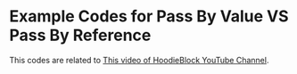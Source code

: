 # Example Codes for Pass By Value VS Pass By Reference

This codes are related to [This video of HoodieBlock YouTube Channel](https://youtu.be/0mZODaB3vJA).
